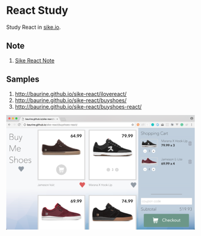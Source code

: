 # React Study

Study React in [sike.io](http://www.sike.io/).

## Note

1. [Sike React Note](./note/sike-react-note.md)

## Samples

1. <http://baurine.github.io/sike-react/ilovereact/>
2. <http://baurine.github.io/sike-react/buyshoes/>
3. <http://baurine.github.io/sike-react/buyshoes-react/>

![](./note/art/5_buyshoes.png)
